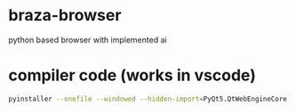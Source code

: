 # braza-browser
python based browser with implemented ai


# compiler code (works in vscode)
```bash
pyinstaller --onefile --windowed --hidden-import=PyQt5.QtWebEngineCore --hidden-import=PyQt5.QtWebEngineWidgets --hidden-import=PyQt5.QtWebChannel --collect-all PyQt5.QtWebEngineWidgets braza.py
```

